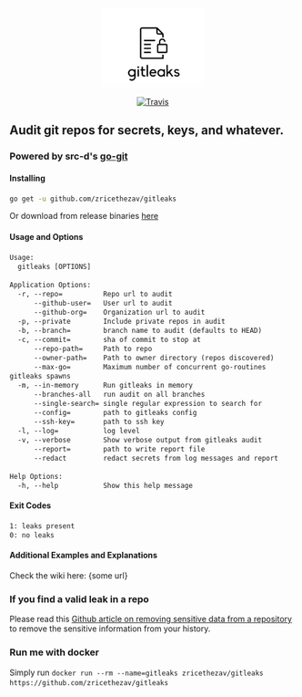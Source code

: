 <p align="center">
  <img alt="gitleaks" src="https://raw.githubusercontent.com/zricethezav/gifs/master/gitleaks5.png" height="140" />
  <p align="center">
      <a href="https://travis-ci.org/zricethezav/gitleaks"><img alt="Travis" src="https://img.shields.io/travis/zricethezav/gitleaks/master.svg?style=flat-square"></a>
  </p>
</p>

## Audit git repos for secrets, keys, and whatever.
### Powered by src-d's [go-git](https://github.com/src-d/go-git)

#### Installing

```bash
go get -u github.com/zricethezav/gitleaks
```
Or download from release binaries [here](https://github.com/zricethezav/gitleaks/releases)


#### Usage and Options
```
Usage:
  gitleaks [OPTIONS]

Application Options:
  -r, --repo=          Repo url to audit
      --github-user=   User url to audit
      --github-org=    Organization url to audit
  -p, --private        Include private repos in audit
  -b, --branch=        branch name to audit (defaults to HEAD)
  -c, --commit=        sha of commit to stop at
      --repo-path=     Path to repo
      --owner-path=    Path to owner directory (repos discovered)
      --max-go=        Maximum number of concurrent go-routines gitleaks spawns
  -m, --in-memory      Run gitleaks in memory
      --branches-all   run audit on all branches
      --single-search= single regular expression to search for
      --config=        path to gitleaks config
      --ssh-key=       path to ssh key
  -l, --log=           log level
  -v, --verbose        Show verbose output from gitleaks audit
      --report=        path to write report file
      --redact         redact secrets from log messages and report

Help Options:
  -h, --help           Show this help message
```
#### Exit Codes
```
1: leaks present
0: no leaks
```

#### Additional Examples and Explanations
Check the wiki here: {some url}

### If you find a valid leak in a repo
Please read this [Github article on removing sensitive data from a repository](https://help.github.com/articles/removing-sensitive-data-from-a-repository/) to remove the sensitive information from your history.

### Run me with docker
Simply run `docker run --rm --name=gitleaks zricethezav/gitleaks https://github.com/zricethezav/gitleaks`